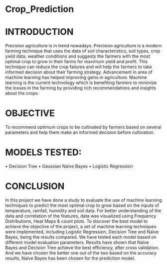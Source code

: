 # Crop_Prediction
# INTRODUCTION
Precision agriculture is in trend nowadays. Precision agriculture is a 
modern farming technique that uses the data of soil characteristics, soil 
types, crop yield data, weather conditions and suggests the farmers with 
the most optimal crop to grow in their farms for maximum yield and 
profit. This technique can reduce the crop failures and will help the 
farmers to take informed decision about their farming strategy.
Advancement in area of machine learning has helped improving gains in 
agriculture. Machine learning is the current technology which is 
benefiting farmers to minimize the losses in the farming by providing 
rich recommendations and insights about the crops.
# OBJECTIVE
To recommend optimum crops to be cultivated by farmers based on 
several parameters and help them make an informed decision before 
cultivation.
# MODELS TESTED:
• Decision Tree
• Gaussian Naïve Bayes
• Logistic Regression

# CONCLUSION
In this project we have done a study to evaluate the use of machine 
learning techniques to predict the most optimal crop to grow based on 
the inputs of temperature, rainfall, humidity and soil data.
For better understanding of the data and correlation of the features, data 
was visualized using Frequency Distributions, Heat Maps & count plots.
To discover the best model to achieve the objective of the project, a set 
of machine learning techniques were implemented, including Logistic 
Regression, Decision Tree and Naïve Bayes, being the results compared.
We have tested each model based on different model evaluation 
parameters. Results have shown that Naïve Bayes and Decision Tree
achieve the best efficiency, after cross validation. And we have chosen 
the better one out of the two based on the accuracy results, Naïve Bayes 
has been chosen for the prediction model.
